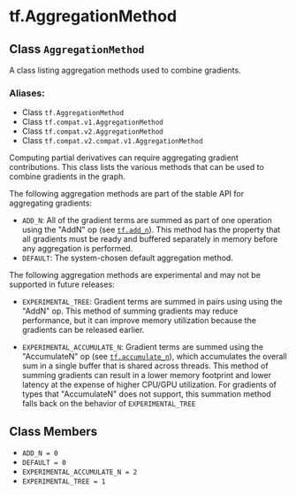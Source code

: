 <div itemscope itemtype="http://developers.google.com/ReferenceObject">
<meta itemprop="name" content="tf.AggregationMethod" />
<meta itemprop="path" content="Stable" />
<meta itemprop="property" content="ADD_N"/>
<meta itemprop="property" content="DEFAULT"/>
<meta itemprop="property" content="EXPERIMENTAL_ACCUMULATE_N"/>
<meta itemprop="property" content="EXPERIMENTAL_TREE"/>
</div>

# tf.AggregationMethod

## Class `AggregationMethod`

A class listing aggregation methods used to combine gradients.



### Aliases:

* Class `tf.AggregationMethod`
* Class `tf.compat.v1.AggregationMethod`
* Class `tf.compat.v2.AggregationMethod`
* Class `tf.compat.v2.compat.v1.AggregationMethod`

<!-- Placeholder for "Used in" -->

Computing partial derivatives can require aggregating gradient
contributions. This class lists the various methods that can
be used to combine gradients in the graph.

The following aggregation methods are part of the stable API for
aggregating gradients:

*  `ADD_N`: All of the gradient terms are summed as part of one
   operation using the "AddN" op (see <a href="../tf/math/add_n.md"><code>tf.add_n</code></a>). This
   method has the property that all gradients must be ready and
   buffered separately in memory before any aggregation is performed.
*  `DEFAULT`: The system-chosen default aggregation method.

The following aggregation methods are experimental and may not
be supported in future releases:

* `EXPERIMENTAL_TREE`: Gradient terms are summed in pairs using
  using the "AddN" op. This method of summing gradients may reduce
  performance, but it can improve memory utilization because the
  gradients can be released earlier.

* `EXPERIMENTAL_ACCUMULATE_N`: Gradient terms are summed using the
  "AccumulateN" op (see <a href="../tf/math/accumulate_n.md"><code>tf.accumulate_n</code></a>), which accumulates the
  overall sum in a single buffer that is shared across threads.
  This method of summing gradients can result in a lower memory footprint
  and lower latency at the expense of higher CPU/GPU utilization.
  For gradients of types that "AccumulateN" does not support, this
  summation method falls back on the behavior of `EXPERIMENTAL_TREE`

## Class Members

* `ADD_N = 0` <a id="ADD_N"></a>
* `DEFAULT = 0` <a id="DEFAULT"></a>
* `EXPERIMENTAL_ACCUMULATE_N = 2` <a id="EXPERIMENTAL_ACCUMULATE_N"></a>
* `EXPERIMENTAL_TREE = 1` <a id="EXPERIMENTAL_TREE"></a>
